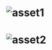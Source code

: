 # ![asset1](http://hss.fmdns.cn/site/test/id/2819222/1/s1.jpg)
# ![asset2](http://hss.fmdns.cn/site/test/id/2819222/1/s2.jpg)